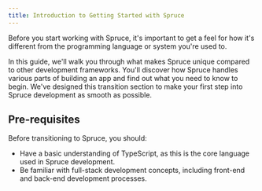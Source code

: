```yaml
---
title: Introduction to Getting Started with Spruce
---
```


Before you start working with Spruce, it's important to get a feel for how it's different from the programming language or system you're used to. 

In this guide, we'll walk you through what makes Spruce unique compared to other development frameworks. You'll discover how Spruce handles various parts of building an app and find out what you need to know to begin. We've designed this transition section to make your first step into Spruce development as smooth as possible.

## Pre-requisites
Before transitioning to Spruce, you should:
- Have a basic understanding of TypeScript, as this is the core language used in Spruce development.
- Be familiar with full-stack development concepts, including front-end and back-end development processes.



